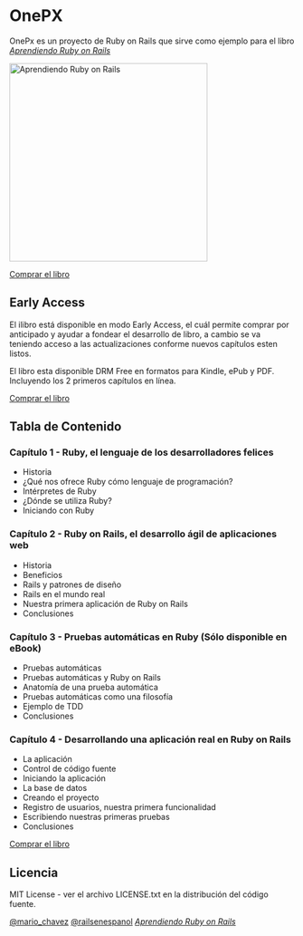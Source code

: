 # OnePX

OnePx es un proyecto de Ruby on Rails que sirve como ejemplo para el
libro [*Aprendiendo Ruby on Rails*](http://www.railsenespanol.co)

<img
src="https://cloud.githubusercontent.com/assets/59967/11045989/3e8278a4-86f0-11e5-924e-6d0f1981ebad.jpg" align="center" width="350" alt="Aprendiendo Ruby on Rails" >

[Comprar el libro](http://bit.ly/railsenespanol)

## Early Access
El ilibro está disponible en modo Early Access, el cuál permite
comprar por anticipado y ayudar a fondear el desarrollo de libro,
a cambio se va teniendo acceso a las actualizaciones conforme nuevos capítulos
esten listos.

El libro esta disponible DRM Free en formatos para Kindle, ePub y PDF.
Incluyendo los 2 primeros capítulos en línea.

[Comprar el libro](http://bit.ly/railsenespanol)

## Tabla de Contenido

### Capítulo 1 - Ruby, el lenguaje de los desarrolladores felices
- Historia
- ¿Qué nos ofrece Ruby cómo lenguaje de programación?
- Intérpretes de Ruby
- ¿Dónde se utiliza Ruby?
- Iniciando con Ruby

### Capítulo 2 - Ruby on Rails, el desarrollo ágil de aplicaciones web
- Historia
- Beneficios
- Rails y patrones de diseño
- Rails en el mundo real
- Nuestra primera aplicación de Ruby on Rails
- Conclusiones

### Capítulo 3 - Pruebas automáticas en Ruby (Sólo disponible en eBook)
- Pruebas automáticas
- Pruebas automáticas y Ruby on Rails
- Anatomía de una prueba automática
- Pruebas automáticas como una filosofía
- Ejemplo de TDD
- Conclusiones

### Capítulo 4 - Desarrollando una aplicación real en Ruby on Rails
- La aplicación
- Control de código fuente
- Iniciando la aplicación
- La base de datos
- Creando el proyecto
- Registro de usuarios, nuestra primera funcionalidad
- Escribiendo nuestras primeras pruebas
- Conclusiones

[Comprar el libro](http://bit.ly/railsenespanol)

## Licencia

MIT License - ver el archivo LICENSE.txt en la distribución del código fuente.

[@mario_chavez](http://twitter.com/mario_chavez)
[@railsenespanol](http://twitter.com/railsenespanol)
[*Aprendiendo Ruby on Rails*](http://www.railsenespanol.co)
